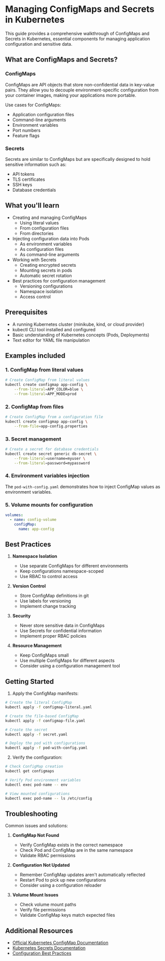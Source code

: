 # Managing ConfigMaps and Secrets in Kubernetes

This guide provides a comprehensive walkthrough of ConfigMaps and Secrets in Kubernetes, essential components for managing application configuration and sensitive data.

## What are ConfigMaps and Secrets?

### ConfigMaps
ConfigMaps are API objects that store non-confidential data in key-value pairs. They allow you to decouple environment-specific configuration from your container images, making your applications more portable.

Use cases for ConfigMaps:
- Application configuration files
- Command-line arguments
- Environment variables
- Port numbers
- Feature flags

### Secrets
Secrets are similar to ConfigMaps but are specifically designed to hold sensitive information such as:
- API tokens
- TLS certificates
- SSH keys
- Database credentials

## What you'll learn
- Creating and managing ConfigMaps
  - Using literal values
  - From configuration files
  - From directories
- Injecting configuration data into Pods
  - As environment variables
  - As configuration files
  - As command-line arguments
- Working with Secrets
  - Creating encrypted secrets
  - Mounting secrets in pods
  - Automatic secret rotation
- Best practices for configuration management
  - Versioning configurations
  - Namespace isolation
  - Access control

## Prerequisites
- A running Kubernetes cluster (minikube, kind, or cloud provider)
- kubectl CLI tool installed and configured
- Basic understanding of Kubernetes concepts (Pods, Deployments)
- Text editor for YAML file manipulation

## Examples included

### 1. ConfigMap from literal values
```bash
# Create ConfigMap from literal values
kubectl create configmap app-config \
    --from-literal=APP_COLOR=blue \
    --from-literal=APP_MODE=prod
```

### 2. ConfigMap from files
```bash
# Create ConfigMap from a configuration file
kubectl create configmap app-config \
    --from-file=app-config.properties
```

### 3. Secret management
```bash
# Create a secret for database credentials
kubectl create secret generic db-secret \
    --from-literal=username=myuser \
    --from-literal=password=mypassword
```

### 4. Environment variables injection
The `pod-with-config.yaml` demonstrates how to inject ConfigMap values as environment variables.

### 5. Volume mounts for configuration
```yaml
volumes:
  - name: config-volume
    configMap:
      name: app-config
```

## Best Practices

1. **Namespace Isolation**
   - Use separate ConfigMaps for different environments
   - Keep configurations namespace-scoped
   - Use RBAC to control access

2. **Version Control**
   - Store ConfigMap definitions in git
   - Use labels for versioning
   - Implement change tracking

3. **Security**
   - Never store sensitive data in ConfigMaps
   - Use Secrets for confidential information
   - Implement proper RBAC policies

4. **Resource Management**
   - Keep ConfigMaps small
   - Use multiple ConfigMaps for different aspects
   - Consider using a configuration management tool

## Getting Started

1. Apply the ConfigMap manifests:
```bash
# Create the literal ConfigMap
kubectl apply -f configmap-literal.yaml

# Create the file-based ConfigMap
kubectl apply -f configmap-file.yaml

# Create the secret
kubectl apply -f secret.yaml

# Deploy the pod with configurations
kubectl apply -f pod-with-config.yaml
```

2. Verify the configuration:
```bash
# Check ConfigMap creation
kubectl get configmaps

# Verify Pod environment variables
kubectl exec pod-name -- env

# View mounted configurations
kubectl exec pod-name -- ls /etc/config
```

## Troubleshooting

Common issues and solutions:

1. **ConfigMap Not Found**
   - Verify ConfigMap exists in the correct namespace
   - Check Pod and ConfigMap are in the same namespace
   - Validate RBAC permissions

2. **Configuration Not Updated**
   - Remember ConfigMap updates aren't automatically reflected
   - Restart Pod to pick up new configurations
   - Consider using a configuration reloader

3. **Volume Mount Issues**
   - Check volume mount paths
   - Verify file permissions
   - Validate ConfigMap keys match expected files

## Additional Resources

- [Official Kubernetes ConfigMap Documentation](https://kubernetes.io/docs/concepts/configuration/configmap/)
- [Kubernetes Secrets Documentation](https://kubernetes.io/docs/concepts/configuration/secret/)
- [Configuration Best Practices](https://kubernetes.io/docs/concepts/configuration/overview/) 